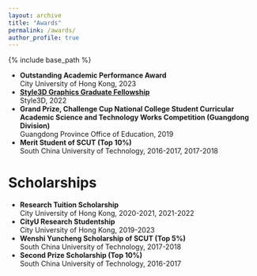 ```yaml
---
layout: archive
title: "Awards"
permalink: /awards/
author_profile: true
---
```


{% include base_path %}

- **Outstanding Academic Performance Award** \
  City University of Hong Kong, 2023
- **[Style3D Graphics Graduate Fellowship](https://www.linctex.com/aboutus/fellowship)** \
  Style3D, 2022
- **Grand Prize, Challenge Cup National College Student Curricular Academic Science and Technology Works Competition (Guangdong Division)** \
Guangdong Province Office of Education, 2019
- **Merit Student of SCUT (Top 10%)** \
  South China University of Technology, 2016-2017, 2017-2018

Scholarships
======
- **Research Tuition Scholarship** \
  City University of Hong Kong, 2020-2021, 2021-2022
- **CityU Research Studentship** \
  City University of Hong Kong, 2019-2023
- **Wenshi Yuncheng Scholarship of SCUT (Top 5%)** \
  South China University of Technology, 2017-2018
- **Second Prize Scholarship (Top 10%)** \
  South China University of Technology, 2016-2017

